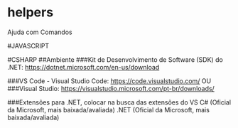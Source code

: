 # helpers
Ajuda com Comandos

#JAVASCRIPT


#CSHARP
##Ambiente 
###Kit de Desenvolvimento de Software (SDK) do .NET: 
https://dotnet.microsoft.com/en-us/download

###VS Code - Visual Studio Code: https://code.visualstudio.com/ OU 
###Visual Studio: https://visualstudio.microsoft.com/pt-br/downloads/

###Extensões para .NET, colocar na busca das extensões do VS
C# (Oficial da Microsoft, mais baixada/avaliada)
.NET (Oficial da Microsoft, mais baixada/avaliada)

